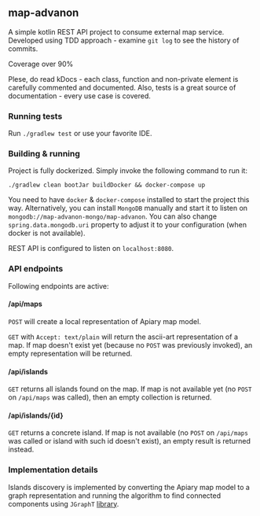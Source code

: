 ## map-advanon

A simple kotlin REST API project to consume external map service. Developed 
using TDD approach - examine ``git log`` to see the history of commits.

Coverage over 90%

Plese, do read kDocs - each class, function and non-private element is 
carefully commented and documented. Also, tests is a great source of 
documentation - every use case is covered.

### Running tests

Run ``./gradlew test`` or use your favorite IDE.

### Building & running

Project is fully dockerized. Simply invoke the following command to run it:

``./gradlew clean bootJar buildDocker && docker-compose up``

You need to have ``docker`` & ``docker-compose`` installed to start the 
project this way. Alternatively, you can install ``MongoDB`` manually and 
start it to listen on ``mongodb://map-advanon-mongo/map-advanon``. You can 
also change ``spring.data.mongodb.uri`` property to adjust it to your 
configuration (when docker is not available).

REST API is configured to listen on ``localhost:8080``.

### API endpoints

Following endpoints are active:

#### /api/maps

``POST`` will create a local representation of Apiary map model.

``GET`` with ``Accept: text/plain`` will return the ascii-art representation 
of a map. If map doesn't exist yet (because no ``POST`` was previously 
invoked), an empty representation will be returned.

#### /api/islands

``GET`` returns all islands found on the map. If map is not available yet (no
 ``POST`` on ``/api/maps`` was called), then an empty collection is returned.

#### /api/islands/{id}

``GET`` returns a concrete island. If map is not available (no ``POST`` on 
``/api/maps`` was called or island with such id doesn't exist), an empty result
 is returned instead.

### Implementation details

Islands discovery is implemented by converting the Apiary map model to a 
graph representation and running the algorithm to find connected components 
using ``JGraphT`` [library](https://github.com/jgrapht/jgrapht).